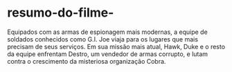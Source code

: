 # resumo-do-filme-
Equipados com as armas de espionagem
mais modernas, a equipe de soldados
conhecidos como G.I. Joe viaja para os 
lugares que mais precisam de seus serviços.
Em sua missão mais atual, Hawk, Duke e o 
resto da equipe enfrentam Destro, um vendedor
de armas corrupto, e lutam contra o crescimento 
da misteriosa organização Cobra.
